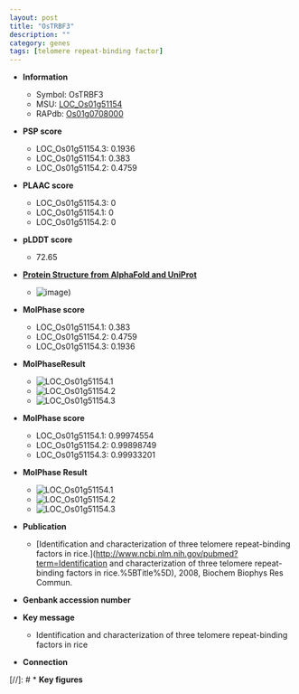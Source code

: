 ```yaml
---
layout: post
title: "OsTRBF3"
description: ""
category: genes
tags: [telomere repeat-binding factor]
---
```


* **Information**  
    + Symbol: OsTRBF3  
    + MSU: [LOC_Os01g51154](http://rice.plantbiology.msu.edu/cgi-bin/ORF_infopage.cgi?orf=LOC_Os01g51154)  
    + RAPdb: [Os01g0708000](http://rapdb.dna.affrc.go.jp/viewer/gbrowse_details/irgsp1?name=Os01g0708000)  

* **PSP score**  
    + LOC_Os01g51154.3: 0.1936 
    + LOC_Os01g51154.1: 0.383 
    + LOC_Os01g51154.2: 0.4759 

* **PLAAC score**  
    + LOC_Os01g51154.3: 0 
    + LOC_Os01g51154.1: 0 
    + LOC_Os01g51154.2: 0 

* **pLDDT score**
    + 72.65

* **[Protein Structure from AlphaFold and UniProt](https://www.uniprot.org/uniprotkb/Q8GUA0/entry#structure)**
    + ![image](https://ricepsp.github.io/images/Q8/AF-Q8GUA0-F1.png))

* **MolPhase score**
    + LOC_Os01g51154.1: 0.383
    + LOC_Os01g51154.2: 0.4759
    + LOC_Os01g51154.3: 0.1936

* **MolPhaseResult**
    + ![LOC_Os01g51154.1](https://ricepsp.github.io/pictures/LOC_Os01g/LOC_Os01g51154.1.png)
    + ![LOC_Os01g51154.2](https://ricepsp.github.io/pictures/LOC_Os01g/LOC_Os01g51154.2.png)
    + ![LOC_Os01g51154.3](https://ricepsp.github.io/pictures/LOC_Os01g/LOC_Os01g51154.3.png)

* **MolPhase score**
    + LOC_Os01g51154.1: 0.99974554
    + LOC_Os01g51154.2: 0.99898749
    + LOC_Os01g51154.3: 0.99933201

* **MolPhase Result**
    + ![LOC_Os01g51154.1](https://304243504.github.io/Pictures/LOC_Os01g/LOC_Os01g51154.1.png)
    + ![LOC_Os01g51154.2](https://304243504.github.io/Pictures/LOC_Os01g/LOC_Os01g51154.2.png)
    + ![LOC_Os01g51154.3](https://304243504.github.io/Pictures/LOC_Os01g/LOC_Os01g51154.3.png)

* **Publication**  
    + [Identification and characterization of three telomere repeat-binding factors in rice.](http://www.ncbi.nlm.nih.gov/pubmed?term=Identification and characterization of three telomere repeat-binding factors in rice.%5BTitle%5D), 2008, Biochem Biophys Res Commun.

* **Genbank accession number**  

* **Key message**  
    + Identification and characterization of three telomere repeat-binding factors in rice

* **Connection**  

[//]: # * **Key figures**  


